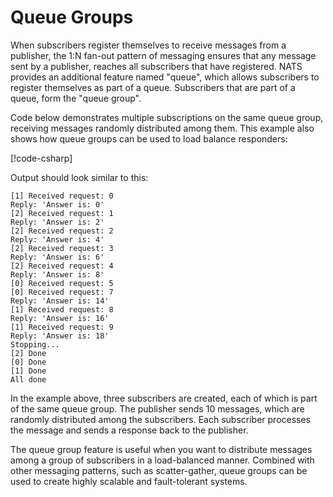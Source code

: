 # Queue Groups

When subscribers register themselves to receive messages from a publisher,
the 1:N fan-out pattern of messaging ensures that any message sent by a publisher,
reaches all subscribers that have registered. NATS provides an additional feature
named "queue", which allows subscribers to register themselves as part of a queue.
Subscribers that are part of a queue, form the "queue group".

Code below demonstrates multiple subscriptions on the same queue group,
receiving messages randomly distributed among them. This example also shows
how queue groups can be used to load balance responders:

[!code-csharp[](../../../tests/NATS.Net.DocsExamples/Core/QueuePage.cs#queue)]

Output should look similar to this:

```text
[1] Received request: 0
Reply: 'Answer is: 0'
[2] Received request: 1
Reply: 'Answer is: 2'
[2] Received request: 2
Reply: 'Answer is: 4'
[2] Received request: 3
Reply: 'Answer is: 6'
[2] Received request: 4
Reply: 'Answer is: 8'
[0] Received request: 5
[0] Received request: 7
Reply: 'Answer is: 14'
[1] Received request: 8
Reply: 'Answer is: 16'
[1] Received request: 9
Reply: 'Answer is: 18'
Stopping...
[2] Done
[0] Done
[1] Done
All done
```

In the example above, three subscribers are created, each of which is part of the same queue group.
The publisher sends 10 messages, which are randomly distributed among the subscribers.
Each subscriber processes the message and sends a response back to the publisher.

The queue group feature is useful when you want to distribute messages among a group of subscribers
in a load-balanced manner.
Combined with other messaging patterns, such as scatter-gather,
queue groups can be used to create highly scalable and fault-tolerant systems.
